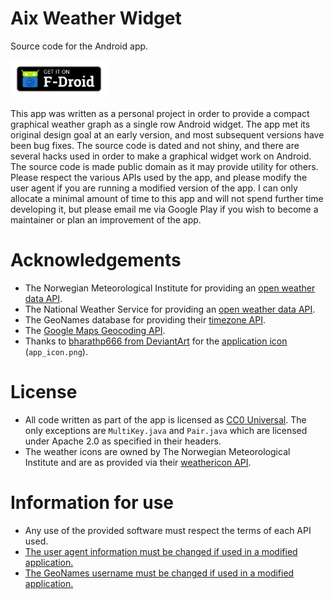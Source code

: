 # Aix Weather Widget

Source code for the Android app.

[<img src="fastlane/metadata/en_fdroid.png" height="60" alt="Get it on F-Droid">](https://f-droid.org/packages/net.veierland.aix/)

This app was written as a personal project in order to provide a compact graphical weather graph as a single row Android widget. The app met its original design goal at an early version, and most subsequent versions have been bug fixes. The source code is dated and not shiny, and there are several hacks used in order to make a graphical widget work on Android. The source code is made public domain as it may provide utility for others. Please respect the various APIs used by the app, and please modify the user agent if you are running a modified version of the app. I can only allocate a minimal amount of time to this app and will not spend further time developing it, but please email me via Google Play if you wish to become a maintainer or plan an improvement of the app.

# Acknowledgements

* The Norwegian Meteorological Institute for providing an [open weather data API](https://api.met.no/#english).
* The National Weather Service for providing an [open weather data API](https://graphical.weather.gov/xml/rest.php).
* The GeoNames database for providing their [timezone API](http://www.geonames.org/export/web-services.html#timezone).
* The [Google Maps Geocoding API](https://developers.google.com/maps/documentation/geocoding/intro).
* Thanks to [bharathp666 from DeviantArt](http://bharathp666.deviantart.com/) for the [application icon](http://bharathp666.deviantart.com/art/Android-Weather-Icons-180719113) (`app_icon.png`).

# License

* All code written as part of the app is licensed as [CC0 Universal](https://creativecommons.org/publicdomain/zero/1.0/). The only exceptions are `MultiKey.java` and `Pair.java` which are licensed under Apache 2.0 as specified in their headers.
* The weather icons are owned by The Norwegian Meteorological Institute and are as provided via their [weathericon API](https://api.met.no/weatherapi/weathericon/2.0/documentation).

# Information for use

* Any use of the provided software must respect the terms of each API used.
* [The user agent information must be changed if used in a modified application.](https://github.com/pveierland/aix-weather-widget/blob/master/Aix/src/net/veierland/aix/AixUtils.java#L491)
* [The GeoNames username must be changed if used in a modified application.](https://github.com/pveierland/aix-weather-widget/blob/master/Aix/src/net/veierland/aix/data/AixGeoNamesData.java#L62)
